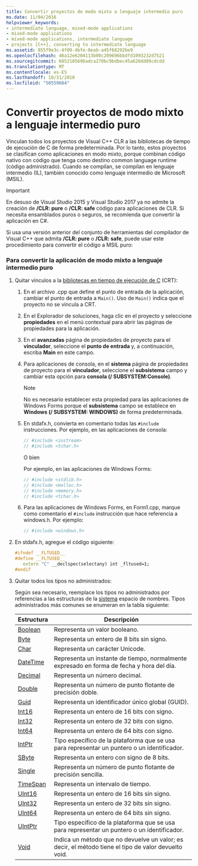 ```yaml
---
title: Convertir proyectos de modo mixto a lenguaje intermedio puro
ms.date: 11/04/2016
helpviewer_keywords:
- intermediate language, mixed-mode applications
- mixed-mode applications
- mixed-mode applications, intermediate language
- projects [C++], converting to intermediate language
ms.assetid: 855f9e3c-4f09-4bfe-8eab-a45f68292be9
ms.openlocfilehash: 46a12e6204113b00c209696bbdfd1093232d7521
ms.sourcegitcommit: 6052185696adca270bc9bdbec45a626dd89cdcdd
ms.translationtype: MT
ms.contentlocale: es-ES
ms.lasthandoff: 10/31/2018
ms.locfileid: "50559684"
---
```

# <a name="converting-projects-from-mixed-mode-to-pure-intermediate-language"></a>Convertir proyectos de modo mixto a lenguaje intermedio puro

Vinculan todos los proyectos de Visual C++ CLR a las bibliotecas de tiempo de ejecución de C de forma predeterminada. Por lo tanto, estos proyectos se clasifican como aplicaciones en modo mixto, porque combinan código nativo con código que tenga como destino common language runtime (código administrado). Cuando se compilan, se compilan en lenguaje intermedio (IL), también conocido como lenguaje intermedio de Microsoft (MSIL).

> [!IMPORTANT]
> En desuso de Visual Studio 2015 y Visual Studio 2017 ya no admite la creación de **/CLR: pure** o **/CLR: safe** código para aplicaciones de CLR. Si necesita ensamblados puros o seguros, se recomienda que convertir la aplicación en C#.

Si usa una versión anterior del conjunto de herramientas del compilador de Visual C++ que admita **/CLR: pure** o **/CLR: safe**, puede usar este procedimiento para convertir el código a MSIL puro:

### <a name="to-convert-your-mixed-mode-application-into-pure-intermediate-language"></a>Para convertir la aplicación de modo mixto a lenguaje intermedio puro

1. Quitar vínculos a la [bibliotecas en tiempo de ejecución de C](../c-runtime-library/crt-library-features.md) (CRT):

   1. En el archivo .cpp que define el punto de entrada de la aplicación, cambiar el punto de entrada a `Main()`. Uso de `Main()` indica que el proyecto no se vincula a CRT.

   2. En el Explorador de soluciones, haga clic en el proyecto y seleccione **propiedades** en el menú contextual para abrir las páginas de propiedades para la aplicación.

   3. En el **avanzadas** página de propiedades de proyecto para el **vinculador**, seleccione el **punto de entrada** y, a continuación, escriba **Main** en este campo.

   4. Para aplicaciones de consola, en el **sistema** página de propiedades de proyecto para el **vinculador**, seleccione el **subsistema** campo y cambiar esta opción para **consola (/ SUBSYSTEM:Console)**.

      > [!NOTE]
      > No es necesario establecer esta propiedad para las aplicaciones de Windows Forms porque el **subsistema** campo se establece en **Windows (/ SUBSYSTEM: WINDOWS)** de forma predeterminada.

   5. En stdafx.h, convierta en comentario todas las `#include` instrucciones. Por ejemplo, en las aplicaciones de consola:

      ```cpp
      // #include <iostream>
      // #include <tchar.h>
      ```

       O bien

       Por ejemplo, en las aplicaciones de Windows Forms:

      ```cpp
      // #include <stdlib.h>
      // #include <malloc.h>
      // #include <memory.h>
      // #include <tchar.h>
      ```

   6. Para las aplicaciones de Windows Forms, en Form1.cpp, marque como comentario el `#include` instrucción que hace referencia a windows.h. Por ejemplo:

      ```cpp
      // #include <windows.h>
      ```

2. En stdafx.h, agregue el código siguiente:

   ```cpp
   #ifndef __FLTUSED__
   #define __FLTUSED__
      extern "C" __declspec(selectany) int _fltused=1;
   #endif
   ```

3. Quitar todos los tipos no administrados:

   Según sea necesario, reemplace los tipos no administrados por referencias a las estructuras de la [sistema](/dotnet/api/system) espacio de nombres. Tipos administrados más comunes se enumeran en la tabla siguiente:

   |Estructura|Descripción|
   |---------------|-----------------|
   |[Boolean](/dotnet/api/system.boolean)|Representa un valor booleano.|
   |[Byte](/dotnet/api/system.byte)|Representa un entero de 8 bits sin signo.|
   |[Char](/dotnet/api/system.char)|Representa un carácter Unicode.|
   |[DateTime](/dotnet/api/system.datetime.datetime.aspx)|Representa un instante de tiempo, normalmente expresado en forma de fecha y hora del día.|
   |[Decimal](/dotnet/api/system.decimal)|Representa un número decimal.|
   |[Double](/dotnet/api/system.double)|Representa un número de punto flotante de precisión doble.|
   |[Guid](/dotnet/api/system.guid)|Representa un identificador único global (GUID).|
   |[Int16](/dotnet/api/system.int16)|Representa un entero de 16 bits con signo.|
   |[Int32](/dotnet/api/system.int32)|Representa un entero de 32 bits con signo.|
   |[Int64](/dotnet/api/system.int64)|Representa un entero de 64 bits con signo.|
   |[IntPtr](/dotnet/api/system.intptr)|Tipo específico de la plataforma que se usa para representar un puntero o un identificador.|
   |[SByte](/dotnet/api/system.byte.aspx)|Representa un entero con signo de 8 bits.|
   |[Single](/dotnet/api/system.single.aspx)|Representa un número de punto flotante de precisión sencilla.|
   |[TimeSpan](/dotnet/api/system.timespan)|Representa un intervalo de tiempo.|
   |[UInt16](/dotnet/api/system.uint16)|Representa un entero de 16 bits sin signo.|
   |[UInt32](/dotnet/api/system.uint32)|Representa un entero de 32 bits sin signo.|
   |[UInt64](/dotnet/api/system.uint64)|Representa un entero de 64 bits sin signo.|
   |[UIntPtr](/dotnet/api/system.uintptr)|Tipo específico de la plataforma que se usa para representar un puntero o un identificador.|
   |[Void](/dotnet/api/system.void)|Indica un método que no devuelve un valor; es decir, el método tiene el tipo de valor devuelto void.|